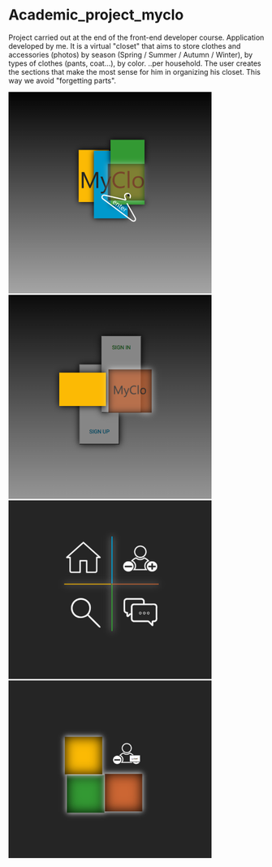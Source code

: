 ﻿# Academic_project_myclo
 
 Project carried out at the end of the front-end developer course. Application developed by me. It is a virtual "closet" that aims to store clothes and accessories (photos) by season (Spring / Summer / Autumn / Winter), by types of clothes (pants, coat...), by color. ..per household. The user creates the sections that make the most sense for him in organizing his closet. This way we avoid "forgetting parts".
 
<img src="assets/firstProject_myclo.png" width="400px" />
<img src="assets/firstProject_myclo_2.png" width="400px"/>
<img src="assets/firstProject_myclo_5.png" width="400px"/>
<img src="assets/firstProject_myclo_8.png" width="400px"/>

